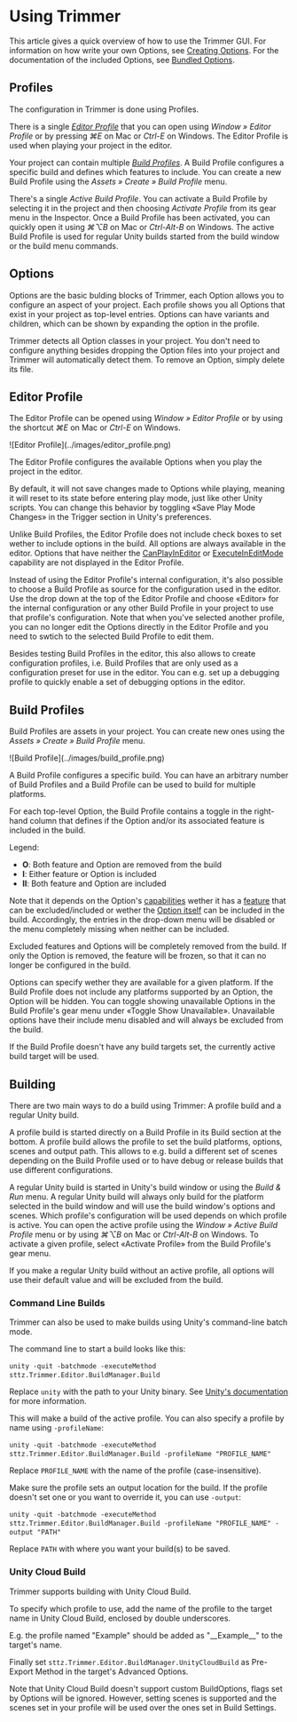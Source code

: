 # Using Trimmer
This article gives a quick overview of how to use the Trimmer GUI. For information on how write your own Options, see [Creating Options](creating_options.md). For the documentation of the included Options, see [Bundled Options](bundled_options.md).

## Profiles
The configuration in Trimmer is done using Profiles.

There is a single *[Editor Profile](#editor-profile)* that you can open using *Window » Editor Profile* or by pressing *⌘E* on Mac or *Ctrl-E* on Windows. The Editor Profile is used when playing your project in the editor.

Your project can contain multiple *[Build Profiles](#build-profiles)*. A Build Profile configures a specific build and defines which features to include. You can create a new Build Profile using the *Assets » Create » Build Profile* menu.

There's a single *Active Build Profile*. You can activate a Build Profile by selecting it in the project and then choosing *Activate Profile* from its gear menu in the Inspector. Once a Build Profile has been activated, you can quickly open it using *⌘⌥B* on Mac or *Ctrl-Alt-B* on Windows. The active Build Profile is used for regular Unity builds started from the build window or the build menu commands.

## Options
Options are the basic bulding blocks of Trimmer, each Option allows you to configure an aspect of your project. Each profile shows you all Options that exist in your project as top-level entries. Options can have variants and children, which can be shown by expanding the option in the profile.

Trimmer detects all Option classes in your project. You don't need to configure anything besides dropping the Option files into your project and Trimmer will automatically detect them. To remove an Option, simply delete its file.

## Editor Profile
The Editor Profile can be opened using *Window » Editor Profile* or by using the shortcut *⌘E* on Mac or *Ctrl-E* on Windows.

<div style="max-width: 325px">
![Editor Profile](../images/editor_profile.png)
</div>

The Editor Profile configures the available Options when you play the project in the editor.

By default, it will not save changes made to Options while playing, meaning it will reset to its state before entering play mode, just like other Unity scripts. You can change this behavior by toggling «Save Play Mode Changes» in the Trigger section in Unity's preferences.

Unlike Build Profiles, the Editor Profile does not include check boxes to set wether to include options in the build. All options are always available in the editor. Options that have neither the [CanPlayInEditor](xref:sttz.Trimmer.OptionCapabilities.CanPlayInEditor) or [ExecuteInEditMode](xref:sttz.Trimmer.OptionCapabilities.ExecuteInEditMode) capability are not displayed in the Editor Profile.

Instead of using the Editor Profile's internal configuration, it's also possible to choose a Build Profile as source for the configuration used in the editor. Use the drop down at the top of the Editor Profile and choose «Editor» for the internal configuration or any other Build Profile in your project to use that profile's configuration. Note that when you've selected another profile, you can no longer edit the Options directly in the Editor Profile and you need to swtich to the selected Build Profile to edit them.

Besides testing Build Profiles in the editor, this also allows to create configuration profiles, i.e. Build Profiles that are only used as a configuration preset for use in the editor. You can e.g. set up a debugging profile to quickly enable a set of debugging options in the editor.

## Build Profiles
Build Profiles are assets in your project. You can create new ones using the *Assets » Create » Build Profile* menu.

<div style="max-width: 325px">
![Build Profile](../images/build_profile.png) 
</div>

A Build Profile configures a specific build. You can have an arbitrary number of Build Profiles and a Build Profile can be used to build for multiple platforms.

For each top-level Option, the Build Profile contains a toggle in the right-hand column that defines if the Option and/or its associated feature is included in the build.

Legend:
* **O**: Both feature and Option are removed from the build
* **I**: Either feature or Option is included
* **II**: Both feature and Option are included

Note that it depends on the Option's [capabilities](xref:sttz.Trimmer.OptionCapabilities) wether it has a [feature](xref:sttz.Trimmer.OptionCapabilities.HasAssociatedFeature) that can be excluded/included or wether the [Option itself](xref:sttz.Trimmer.OptionCapabilities.CanIncludeOption) can be included in the build. Accordingly, the entries in the drop-down menu will be disabled or the menu completely missing when neither can be included.

Excluded features and Options will be completely removed from the build. If only the Option is removed, the feature will be frozen, so that it can no longer be configured in the build.

Options can specify wether they are available for a given platform. If the Build Profile does not include any platforms supported by an Option, the Option will be hidden. You can toggle showing unavailable Options in the Build Profile's gear menu under «Toggle Show Unavailable». Unavailable options have their include menu disabled and will always be excluded from the build.

If the Build Profile doesn't have any build targets set, the currently active build target will be used.

## Building
There are two main ways to do a build using Trimmer: A  profile build and a regular Unity build.

A profile build is started directly on a Build Profile in its Build section at the bottom. A profile build allows the profile to set the build platforms, options, scenes and output path. This allows to e.g. build a different set of scenes depending on the Build Profile used or to have debug or release builds that use different configurations.

A regular Unity build is started in Unity's build window or using the *Build & Run* menu. A regular Unity build will always only build for the platform selected in the build window and will use the build window's options and scenes. Which profile's configuration will be used depends on which profile is active. You can open the active profile using the *Window » Active Build Profile* menu or by using *⌘⌥B* on Mac or *Ctrl-Alt-B* on Windows. To activate a given profile, select «Activate Profile» from the Build Profile's gear menu.

If you make a regular Unity build without an active profile, all options will use their default value and will be excluded from the build.

### Command Line Builds

Trimmer can also be used to make builds using Unity's command-line batch mode.

The command line to start a build looks like this:

    unity -quit -batchmode -executeMethod sttz.Trimmer.Editor.BuildManager.Build

Replace `unity` with the path to your Unity binary. See [Unity's documentation](https://docs.unity3d.com/Manual/CommandLineArguments.html) for more information.

This will make a build of the active profile. You can also specify a profile by name using `-profileName`:

    unity -quit -batchmode -executeMethod sttz.Trimmer.Editor.BuildManager.Build -profileName "PROFILE_NAME"

Replace `PROFILE_NAME` with the name of the profile (case-insensitive).

Make sure the profile sets an output location for the build. If the profile doesn't set one or you want to override it, you can use `-output`:

    unity -quit -batchmode -executeMethod sttz.Trimmer.Editor.BuildManager.Build -profileName "PROFILE_NAME" -output "PATH"

Replace `PATH` with where you want your build(s) to be saved.

### Unity Cloud Build

Trimmer supports building with Unity Cloud Build.

To specify which profile to use, add the name of the profile to the target name in Unity Cloud Build, enclosed by double underscores.

E.g. the profile named "Example" should be added as "\_\_Example\_\_" to the target's name.

Finally set `sttz.Trimmer.Editor.BuildManager.UnityCloudBuild` as Pre-Export Method in the target's Advanced Options.

Note that Unity Cloud Build doesn't support custom BuildOptions, flags set by Options will be ignored. However, setting scenes is supported and the scenes set in your profile will be used over the ones set in Build Settings.
